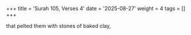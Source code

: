 +++
title = 'Surah 105, Verses 4'
date = '2025-08-27'
weight = 4
tags = []
+++

that pelted them with stones of baked clay,